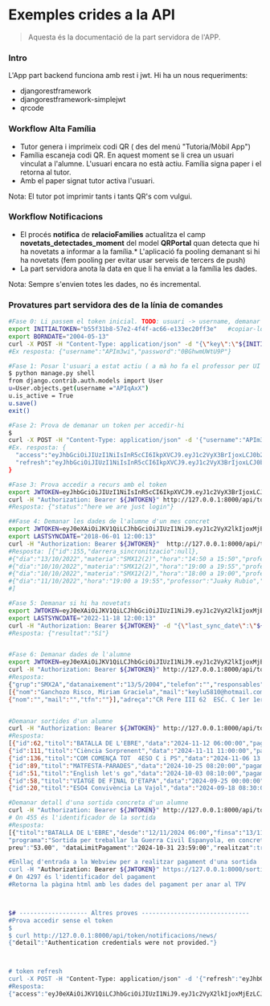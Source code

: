# Exemples crides a la API
>Aquesta és la documentació de la part servidora de l'APP.
### Intro
L'App part backend funciona amb rest i jwt. Hi ha un nous requeriments:

* djangorestframework
* djangorestframework-simplejwt
* qrcode

### Workflow Alta Família

* Tutor genera i imprimeix codi QR ( des del menú "Tutoria/Mòbil App")
* Família escaneja codi QR. En aquest moment se li crea un usuari vinculat a l'alumne. L'usuari encara no està actiu. Família signa paper i el retorna al tutor.
* Amb el paper signat tutor activa l'usuari.

Nota: El tutor pot imprimir tants i tants QR's com vulgui.

### Workflow Notificacions

* El procés **notifica** de **relacioFamilies**  actualitza el camp **novetats_detectades_moment** del model **QRPortal** quan detecta que hi ha novetats a informar a la família.* L'aplicació fa pooling demanant si hi ha novetats (fem pooling per evitar usar serveis de tercers de push)
* La part servidora anota la data en que li ha enviat a la família les dades.

Nota: Sempre s'envien totes les dades, no és incremental.


### Provatures part servidora des de la línia de comandes
```bash
#Fase 0: Li passem el token inicial. TODO: usuari -> username, demanar data naixement
export INITIALTOKEN="b55f31b8-57e2-4f4f-ac66-e133ec20ff3e"   #copiar-lo del .odt on hi ha el QR
export BORNDATE="2004-05-13"
curl -X POST -H "Content-Type: application/json" -d "{\"key\":\"${INITIALTOKEN}\", \"born_date\":\"${BORNDATE}\"  }" http://localhost:8000/api/token/capture_token_api/
#Ex resposta: {"username":"APIm3wi","password":"0BGhwmUWtU9P"}

#Fase 1: Posar l'usuari a estat actiu ( a mà ho fa el professor per UI ):
$ python manage.py shell
from django.contrib.auth.models import User
u=User.objects.get(username ="APIqAxX")
u.is_active = True
u.save()
exit()

#Fase 2: Prova de demanar un token per accedir-hi
$
curl -X POST -H "Content-Type: application/json" -d '{"username":"APIm3wi","password":"0BGhwmUWtU9P"}' http://localhost:8000/api-token-auth/
#Ex. resposta: {
  "access":"eyJhbGciOiJIUzI1NiIsInR5cCI6IkpXVCJ9.eyJ1c2VyX3BrIjoxLCJ0b2tlbl90eXBlIjoiYWNjZXNzIiwiY29sZF9zdHVmZiI6IuKYgyIsImV4cCI6MTIzNDU2LCJqdGkiOiJmZDJmOWQ1ZTFhN2M0MmU4OTQ5MzVlMzYyYmNhOGJjYSJ9.NHlztMGER7UADHZJlxNG0WSi22a2KaYSfd1S-AuT7lU",
  "refresh":"eyJhbGciOiJIUzI1NiIsInR5cCI6IkpXVCJ9.eyJ1c2VyX3BrIjoxLCJ0b2tlbl90eXBlIjoicmVmcmVzaCIsImNvbGRfc3R1ZmYiOiLimIMiLCJleHAiOjIzNDU2NywianRpIjoiZGUxMmY0ZTY3MDY4NDI3ODg5ZjE1YWMyNzcwZGEwNTEifQ.aEoAYkSJjoWH1boshQAaTkf8G3yn0kapko6HFRt7Rh4"
}

#Fase 3: Prova accedir a recurs amb el token
export JWTOKEN=eyJhbGciOiJIUzI1NiIsInR5cCI6IkpXVCJ9.eyJ1c2VyX3BrIjoxLCJ0b2tlbl90eXBlIjoiYWNjZXNzIiwiY29sZF9zdHVmZiI6IuKYgyIsImV4cCI6MTIzNDU2LCJqdGkiOiJmZDJmOWQ1ZTFhN2M0MmU4OTQ5MzVlMzYyYmNhOGJjYSJ9.NHlztMGER7UADHZJlxNG0WSi22a2KaYSfd1S-AuT7lU
curl -H "Authorization: Bearer ${JWTOKEN}" http://127.0.0.1:8000/api/token/hello_api_login/
#Resposta: {"status":"here we are just login"}

##Fase 4: Demanar les dades de l'alumne d'un mes concret
export JWTOKEN=eyJ0eXAiOiJKV1QiLCJhbGciOiJIUzI1NiJ9.eyJ1c2VyX2lkIjoxMjEzLCJ1c2VybmFtZSI6IkFQSW0zd2kiLCJleHAiOjE2NzIyNjcyNjksImVtYWlsIjoiIn0.FwF9NHS6De9FYllUTnDWHDXfApit3po1fnVB1pjUq2Q
export LASTSYNCDATE="2018-06-01 12:00:13"
curl -H "Authorization: Bearer ${JWTOKEN}"  http://127.0.0.1:8000/api/token/notificacions/mes/10/
#Resposta: [{"id":155,"darrera_sincronitzacio":null},
#{"dia":"13/10/2022","materia":"SMX12(2)","hora":"14:50 a 15:50","professor":"Àngel Bosch Hernàndez","text":"Falta d'assistència","tipus":"Falta"},
#{"dia":"10/10/2022","materia":"SMX12(2)","hora":"19:00 a 19:55","professor":"Daniel Prados","text":"Falta d'assistència","tipus":"Falta"},
#{"dia":"10/10/2022","materia":"SMX12(2)","hora":"18:00 a 19:00","professor":"Daniel Prados","text":"Falta d'assistència","tipus":"Falta"},
#{"dia":"11/10/2022","hora":"19:00 a 19:55","professor":"Juaky Rubio","text":"Parla, molesta i no deixa treballar als companys.","tipus":"Falta"}
#]

#Fase 5: Demanar si hi ha novetats
export JWTOKEN=eyJ0eXAiOiJKV1QiLCJhbGciOiJIUzI1NiJ9.eyJ1c2VyX2lkIjoxMjEzLCJ1c2VybmFtZSI6IkFQSW0zd2kiLCJleHAiOjE2NzIyNjc2NTksImVtYWlsIjoiIn0.T3sPlZMhXSzhiGeId4nlqAQMmfxO1tqSLFctqcWDkGo
export LASTSYNCDATE="2022-11-18 12:00:13"
curl -H "Authorization: Bearer ${JWTOKEN}" -d "{\"last_sync_date\":\"${LASTSYNCDATE}\"  }" http://127.0.0.1:8000/api/token/notificacions/news/
#Resposta: {"resultat":"Sí"}


#Fase 6: Demanar dades de l'alumne
export JWTOKEN=eyJ0eXAiOiJKV1QiLCJhbGciOiJIUzI1NiJ9.eyJ1c2VyX2lkIjoxMjEzLCJ1c2VybmFtZSI6IkFQSW0zd2kiLCJleHAiOjE2NzIzNTQ0OTUsImVtYWlsIjoiIn0.2pgU5g0FkPdaqIXY46U6FVh_6r4JMgYrYNwGgFrGZHc
curl -H "Authorization: Bearer ${JWTOKEN}" http://127.0.0.1:8000/api/token/alumnes/dades/
#Resposta: 
{"grup":"SMX2A","datanaixement":"13/5/2004","telefon":"","responsables":
[{"nom":"Ganchozo Risco, Miriam Graciela","mail":"keylu5810@hotmail.com","tfn":""},
{"nom":"","mail":"","tfn":""}],"adreça":"CR Pere III 62  ESC. C 1er 1era , Figueres"}


#Demanar sortides d'un alumne
curl -H "Authorization: Bearer ${JWTOKEN}" http://127.0.0.1:8000/api/token/sortides/
#Resposta: 
[{"id":62,"titol":"BATALLA DE L'EBRE","data":"2024-11-12 06:00:00","pagament":true,"realitzat":true},
{"id":111,"titol":"Ciència Sorprenent","data":"2024-11-11 11:00:00","pagament":false,"realitzat":false},
{"id":136,"titol":"COM COMENÇA TOT  4ESO C i PS","data":"2024-11-06 13:40:00","pagament":false,"realitzat":false},
{"id":89,"titol":"MATFESTA-PARADES","data":"2024-10-25 08:20:00","pagament":false,"realitzat":false},
{"id":51,"titol":"English let's go","data":"2024-10-03 08:10:00","pagament":false,"realitzat":false},
{"id":58,"titol":"VIATGE DE FINAL D'ETAPA","data":"2024-09-25 00:00:00","pagament":true,"realitzat":true},
{"id":20,"titol":"ESO4 Convivència La Vajol","data":"2024-09-18 08:30:00","pagament":false,"realitzat":false}]

#Demanar detall d'una sortida concreta d'un alumne
curl -H "Authorization: Bearer ${JWTOKEN}" http://127.0.0.1:8000/api/token/sortides/455/
# On 455 és l'identificador de la sortida
#Resposta: 
[{"titol":"BATALLA DE L'EBRE","desde":"12/11/2024 06:00","finsa":"13/11/2024 21:00",
"programa":"Sortida per treballar la Guerra Civil Espanyola, en concret en espais on e",
preu":"53.00", "dataLimitPagament":"2024-10-31 23:59:00","realitzat":true,"idPagament":2144}]

#Enllaç d'entrada a la Webview per a realitzar pagament d'una sortida
curl -H "Authorization: Bearer ${JWTOKEN}" https://127.0.0.1:8000/sortides/pagoOnlineApi/4297/
# On 4297 és l'identificador del pagament
#Retorna la pàgina html amb les dades del pagament per anar al TPV



$# ------------------- Altres proves ------------------------------
#Prova accedir sense el token
$
$ curl http://127.0.0.1:8000/api/token/notificacions/news/
{"detail":"Authentication credentials were not provided."}



# token refresh
curl -X POST -H "Content-Type: application/json" -d '{"refresh":"eyJhbGciOiJIUzI1NiIsInR5cCI6IkpXVCJ9.eyJ1c2VyX3BrIjoxLCJ0b2tlbl90eXBlIjoicmVmcmVzaCIsImNvbGRfc3R1ZmYiOiLimIMiLCJleHAiOjIzNDU2NywianRpIjoiZGUxMmY0ZTY3MDY4NDI3ODg5ZjE1YWMyNzcwZGEwNTEifQ.aEoAYkSJjoWH1boshQAaTkf8G3yn0kapko6HFRt7Rh4"}' http://localhost:8000/api-token-refresh/
#Resposta:
{"access":"eyJ0eXAiOiJKV1QiLCJhbGciOiJIUzI1NiJ9.eyJ1c2VyX2lkIjoxMjEzLCJ1c2VybmFtZSI6IkFQSW0zd2kiLCJleHAiOjE2NzIzNTYyOTcsImVtYWlsIjoiIiwib3JpZ19pYXQiOjE2NzIzNTU5Njd9.DdyS8X4XMJ7O8cpCYMRjhtGbbL6QJu72vesWr36